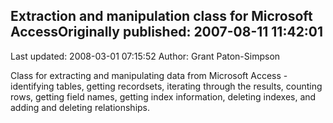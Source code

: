 ## Extraction and manipulation class for Microsoft AccessOriginally published: 2007-08-11 11:42:01 
Last updated: 2008-03-01 07:15:52 
Author: Grant Paton-Simpson 
 
Class for extracting and manipulating data from Microsoft Access - identifying tables, getting recordsets, iterating through the results, counting rows, getting field names, getting index information, deleting indexes, and adding and deleting relationships.